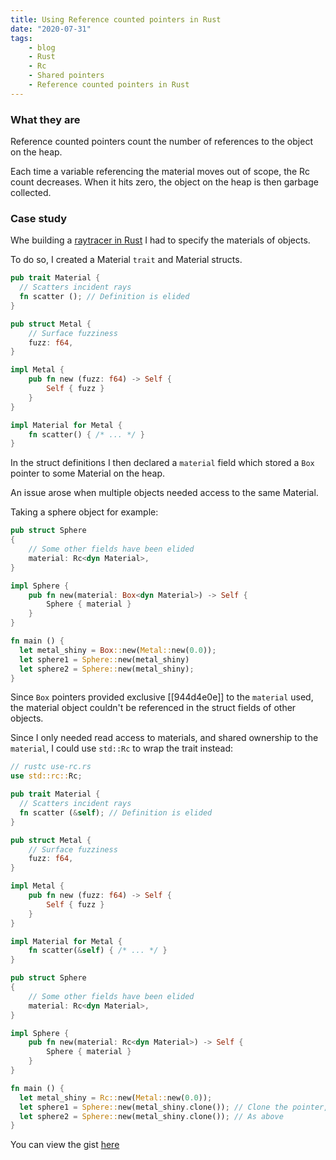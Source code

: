 ```yaml
---
title: Using Reference counted pointers in Rust
date: "2020-07-31"
tags:
    - blog
    - Rust
    - Rc
    - Shared pointers
    - Reference counted pointers in Rust
---
```


### What they are

Reference counted pointers count the number of references to the object on the heap. 

Each time a variable referencing the material moves out of scope, the Rc count decreases. When it hits zero, the object on the heap is then garbage collected.

### Case study

Whe building a [raytracer in Rust](https://github.com/kwannoel/rust-raytracer) I had to specify the materials of objects.

To do so, I created a Material `trait` and Material structs.

```rs
pub trait Material {
  // Scatters incident rays
  fn scatter (); // Definition is elided
}

pub struct Metal {
    // Surface fuzziness
    fuzz: f64,
}

impl Metal {
    pub fn new (fuzz: f64) -> Self {
        Self { fuzz }
    }
}

impl Material for Metal {
    fn scatter() { /* ... */ }
}
```

In the struct definitions I then declared a `material` field which stored a `Box` pointer to some Material on the heap.

An issue arose when multiple objects needed access to the same Material.

Taking a sphere object for example:
```rs
pub struct Sphere
{
    // Some other fields have been elided
    material: Rc<dyn Material>,
}

impl Sphere {
    pub fn new(material: Box<dyn Material>) -> Self {
        Sphere { material }
    }
}
```

```rs
fn main () {
  let metal_shiny = Box::new(Metal::new(0.0));
  let sphere1 = Sphere::new(metal_shiny)
  let sphere2 = Sphere::new(metal_shiny);
}
```

Since `Box` pointers provided exclusive [[944d4e0e]] to the `material` used, the material object couldn't be referenced in the struct fields of other objects.

Since I only needed read access to materials, and shared ownership to the `material`, I could use `std::Rc` to wrap the trait instead:

```rs
// rustc use-rc.rs
use std::rc::Rc;

pub trait Material {
  // Scatters incident rays
  fn scatter (&self); // Definition is elided
}

pub struct Metal {
    // Surface fuzziness
    fuzz: f64,
}

impl Metal {
    pub fn new (fuzz: f64) -> Self {
        Self { fuzz }
    }
}

impl Material for Metal {
    fn scatter(&self) { /* ... */ }
}

pub struct Sphere
{
    // Some other fields have been elided
    material: Rc<dyn Material>,
}

impl Sphere {
    pub fn new(material: Rc<dyn Material>) -> Self {
        Sphere { material }
    }
}

fn main () {
  let metal_shiny = Rc::new(Metal::new(0.0));
  let sphere1 = Sphere::new(metal_shiny.clone()); // Clone the pointer, incrementing the reference count
  let sphere2 = Sphere::new(metal_shiny.clone()); // As above
}
```


You can view the gist [here](https://gist.github.com/kwannoel/e5060588f768767e24dbd2083fad61f5)
